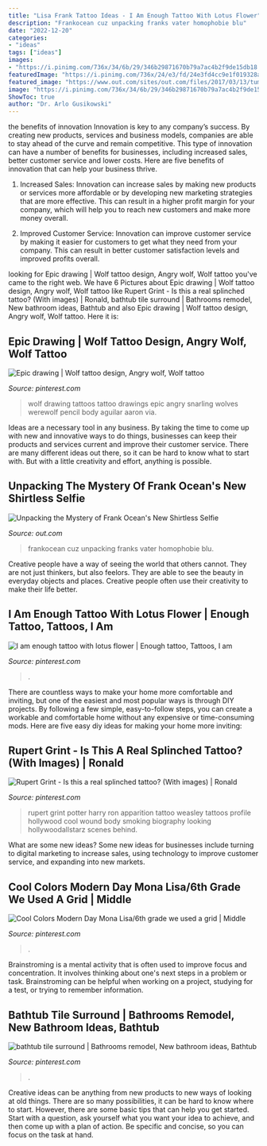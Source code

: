 ```yaml
---
title: "Lisa Frank Tattoo Ideas - I Am Enough Tattoo With Lotus Flower"
description: "Frankocean cuz unpacking franks vater homophobie blu"
date: "2022-12-20"
categories:
- "ideas"
tags: ["ideas"]
images:
- "https://i.pinimg.com/736x/34/6b/29/346b29871670b79a7ac4b2f9de15db18.jpg"
featuredImage: "https://i.pinimg.com/736x/24/e3/fd/24e3fd4cc9e1f019328aeb837f7f693e--cool-tattoos-amazing-tattoos.jpg"
featured_image: "https://www.out.com/sites/out.com/files/2017/03/13/tumblr_omqyfbuxll1qdrz3yo1_540.jpeg"
image: "https://i.pinimg.com/736x/34/6b/29/346b29871670b79a7ac4b2f9de15db18.jpg"
ShowToc: true
author: "Dr. Arlo Gusikowski"
---
```



the benefits of innovation
Innovation is key to any company’s success. By creating new products, services and business models, companies are able to stay ahead of the curve and remain competitive. This type of innovation can have a number of benefits for businesses, including increased sales, better customer service and lower costs. Here are five benefits of innovation that can help your business thrive.
1. Increased Sales: Innovation can increase sales by making new products or services more affordable or by developing new marketing strategies that are more effective. This can result in a higher profit margin for your company, which will help you to reach new customers and make more money overall.

2. Improved Customer Service: Innovation can improve customer service by making it easier for customers to get what they need from your company. This can result in better customer satisfaction levels and improved profits overall.


	

		
looking for Epic drawing | Wolf tattoo design, Angry wolf, Wolf tattoo you've came to the right web. We have 6 Pictures about Epic drawing | Wolf tattoo design, Angry wolf, Wolf tattoo like Rupert Grint - Is this a real splinched tattoo? (With images) | Ronald, bathtub tile surround | Bathrooms remodel, New bathroom ideas, Bathtub and also Epic drawing | Wolf tattoo design, Angry wolf, Wolf tattoo. Here it is:
		
    
## Epic Drawing | Wolf Tattoo Design, Angry Wolf, Wolf Tattoo

<img loading=lazy src="https://i.pinimg.com/736x/b2/a5/00/b2a500978472700bb8a22ccb33651933--wolves-tattoo-wolf-tattoos.jpg" onerror="this.onerror=null;this.src='https://tse3.mm.bing.net/th?id=OIP.21wvpQLV771FtIdmePlsIgHaKs&amp;pid=15.1';" alt="Epic drawing | Wolf tattoo design, Angry wolf, Wolf tattoo">

_Source: pinterest.com_

>wolf drawing tattoos tattoo drawings epic angry snarling wolves werewolf pencil body aguilar aaron via. 

	

Ideas are a necessary tool in any business. By taking the time to come up with new and innovative ways to do things, businesses can keep their products and services current and improve their customer service. There are many different ideas out there, so it can be hard to know what to start with. But with a little creativity and effort, anything is possible.

    
## Unpacking The Mystery Of Frank Ocean&#039;s New Shirtless Selfie

<img loading=lazy src="https://www.out.com/sites/out.com/files/2017/03/13/tumblr_omqyfbuxll1qdrz3yo1_540.jpeg" onerror="this.onerror=null;this.src='https://tse2.mm.bing.net/th?id=OIP.gSMN8DAQ38xbH0UqCmQkJAHaJ4&amp;pid=15.1';" alt="Unpacking the Mystery of Frank Ocean&#039;s New Shirtless Selfie">

_Source: out.com_

>frankocean cuz unpacking franks vater homophobie blu. 

	

Creative people have a way of seeing the world that others cannot. They are not just thinkers, but also feelors. They are able to see the beauty in everyday objects and places. Creative people often use their creativity to make their life better.

    
## I Am Enough Tattoo With Lotus Flower | Enough Tattoo, Tattoos, I Am

<img loading=lazy src="https://i.pinimg.com/736x/1d/8e/d0/1d8ed0ca8286e9bce62d5b13128f3ff3.jpg" onerror="this.onerror=null;this.src='https://tse2.mm.bing.net/th?id=OIP.ht_iTBSmEwJN9thbfQ1wlQHaJ3&amp;pid=15.1';" alt="I am enough tattoo with lotus flower | Enough tattoo, Tattoos, I am">

_Source: pinterest.com_

>. 

	

There are countless ways to make your home more comfortable and inviting, but one of the easiest and most popular ways is through DIY projects. By following a few simple, easy-to-follow steps, you can create a workable and comfortable home without any expensive or time-consuming mods. Here are five easy diy ideas for making your home more inviting: 

    
## Rupert Grint - Is This A Real Splinched Tattoo? (With Images) | Ronald

<img loading=lazy src="https://i.pinimg.com/736x/24/e3/fd/24e3fd4cc9e1f019328aeb837f7f693e--cool-tattoos-amazing-tattoos.jpg" onerror="this.onerror=null;this.src='https://tse2.mm.bing.net/th?id=OIP.SAPOUYSmVin6ch-OFEdASAHaG-&amp;pid=15.1';" alt="Rupert Grint - Is this a real splinched tattoo? (With images) | Ronald">

_Source: pinterest.com_

>rupert grint potter harry ron apparition tattoo weasley tattoos profile hollywood cool wound body smoking biography looking hollywoodallstarz scenes behind. 

	

What are some new ideas?
Some new ideas for businesses include turning to digital marketing to increase sales, using technology to improve customer service, and expanding into new markets.

    
## Cool Colors Modern Day Mona Lisa/6th Grade We Used A Grid | Middle

<img loading=lazy src="https://i.pinimg.com/736x/34/6b/29/346b29871670b79a7ac4b2f9de15db18.jpg" onerror="this.onerror=null;this.src='https://tse4.mm.bing.net/th?id=OIP.3rMChc-pSmeXmhqcUnyzCQHaJ-&amp;pid=15.1';" alt="Cool Colors Modern Day Mona Lisa/6th grade we used a grid | Middle">

_Source: pinterest.com_

>. 

	

Brainstroming is a mental activity that is often used to improve focus and concentration. It involves thinking about one's next steps in a problem or task. Brainstroming can be helpful when working on a project, studying for a test, or trying to remember information.

    
## Bathtub Tile Surround | Bathrooms Remodel, New Bathroom Ideas, Bathtub

<img loading=lazy src="https://i.pinimg.com/originals/2c/b7/11/2cb71171145a5c35a1df80634d4bf3b8.jpg" onerror="this.onerror=null;this.src='https://tse3.mm.bing.net/th?id=OIP.oM6jx610RNO5HzdQrhJcRAHaJ5&amp;pid=15.1';" alt="bathtub tile surround | Bathrooms remodel, New bathroom ideas, Bathtub">

_Source: pinterest.com_

>. 

	

Creative ideas can be anything from new products to new ways of looking at old things. There are so many possibilities, it can be hard to know where to start. However, there are some basic tips that can help you get started. Start with a question, ask yourself what you want your idea to achieve, and then come up with a plan of action. Be specific and concise, so you can focus on the task at hand.

